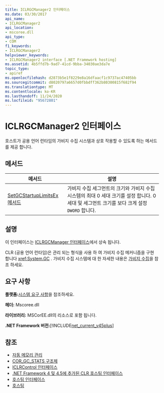 ```yaml
---
title: ICLRGCManager2 인터페이스
ms.date: 03/30/2017
api_name:
- ICLRGCManager2
api_location:
- mscoree.dll
api_type:
- COM
f1_keywords:
- ICLRGCManager2
helpviewer_keywords:
- ICLRGCManager2 interface [.NET Framework hosting]
ms.assetid: 4b5ffd7b-9ad7-41cd-9bba-34030ae3da7e
topic_type:
- apiref
ms.openlocfilehash: d2873b5e1f8229e8a16dfaacf1c9737ac47405bb
ms.sourcegitcommit: d8020797a6657d0fbbdff362b80300815f682f94
ms.translationtype: MT
ms.contentlocale: ko-KR
ms.lasthandoff: 11/24/2020
ms.locfileid: "95672801"
---
```

# <a name="iclrgcmanager2-interface"></a>ICLRGCManager2 인터페이스

호스트가 공용 언어 런타임의 가비지 수집 시스템과 상호 작용할 수 있도록 하는 메서드를 제공 합니다.  
  
## <a name="methods"></a>메서드  
  
|메서드|설명|  
|------------|-----------------|  
|[SetGCStartupLimitsEx 메서드](iclrgcmanager2-setgcstartuplimitsex-method.md)|가비지 수집 세그먼트의 크기와 가비지 수집 시스템의 최대 0 세대 크기를 설정 합니다. 0 세대 및 세그먼트 크기를 보다 크게 설정 `DWORD` 합니다.|  
  
## <a name="remarks"></a>설명  

 이 인터페이스는 [ICLRGCManager 인터페이스](iclrgcmanager-interface.md)에서 상속 됩니다.  
  
 CLR (공용 언어 런타임)은 관리 되는 형식을 사용 하 여 가비지 수집 메커니즘을 구현 합니다 <xref:System.GC> . 가비지 수집 시스템에 대 한 자세한 내용은 [가비지 수집](../../../standard/garbage-collection/index.md)을 참조 하세요.  
  
## <a name="requirements"></a>요구 사항  

 **플랫폼:**[시스템 요구 사항](../../get-started/system-requirements.md)을 참조하세요.  
  
 **헤더:** Mscoree.dll  
  
 **라이브러리:** MSCorEE.dll의 리소스로 포함 됩니다.  
  
 **.NET Framework 버전:**[!INCLUDE[net_current_v45plus](../../../../includes/net-current-v45plus-md.md)]  
  
## <a name="see-also"></a>참조

- [자동 메모리 관리](../../../standard/automatic-memory-management.md)
- [COR_GC_STATS 구조체](cor-gc-stats-structure.md)
- [ICLRControl 인터페이스](iclrcontrol-interface.md)
- [.NET Framework 4 및 4.5에 추가된 CLR 호스팅 인터페이스](clr-hosting-interfaces-added-in-the-net-framework-4-and-4-5.md)
- [호스팅 인터페이스](hosting-interfaces.md)
- [호스팅](index.md)
